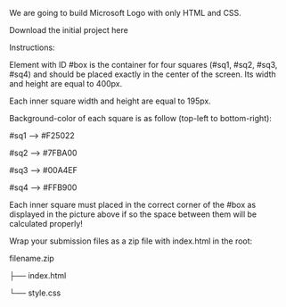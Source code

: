 
We are going to build Microsoft Logo with only HTML and CSS.

Download the initial project here

Instructions:

Element with ID #box is the container for four squares (#sq1, #sq2, #sq3, #sq4) and should be placed exactly in the center of the screen. Its width and height are equal to 400px.

Each inner square width and height are equal to 195px.

Background-color of each square is as follow (top-left to bottom-right):

#sq1 --> #F25022

#sq2 --> #7FBA00

#sq3 --> #00A4EF

#sq4 --> #FFB900

Each inner square must placed in the correct corner of the #box as displayed in the picture above if so the space between them will be calculated properly!

Wrap your submission files as a zip file with index.html in the root:

filename.zip

├── index.html

└── style.css
